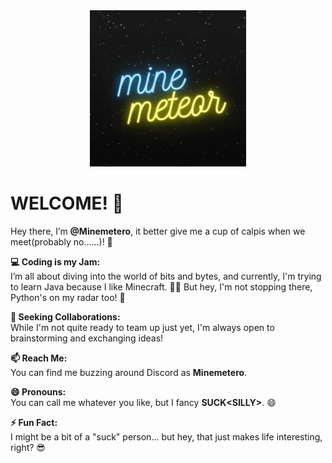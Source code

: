 <div align="center">
  <a href="https://github.com/Minemetero/Minemetero">
    <img src="head.gif" alt="head" width="250" height="250">
  </a>
</div>

# **WELCOME! 🚀**

Hey there, I’m **@Minemetero**, it better give me a cup of calpis when we meet(probably no......)! 👋

**💻 Coding is my Jam:**  
I’m all about diving into the world of bits and bytes, and currently, I'm trying to learn Java because I like Minecraft. 🧙‍♂️ But hey, I'm not stopping there, Python's on my radar too! 🐍

**💞 Seeking Collaborations:**  
While I'm not quite ready to team up just yet, I'm always open to brainstorming and exchanging ideas!

**📫 Reach Me:**  
You can find me buzzing around Discord as **Minemetero**.

**😄 Pronouns:**  
You can call me whatever you like, but I fancy **SUCK<**SILLY**>**. 😄

**⚡ Fun Fact:**  
I might be a bit of a "suck" person... but hey, that just makes life interesting, right? 😎
